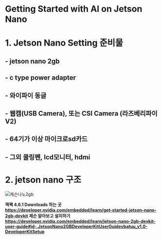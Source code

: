 # Getting Started with AI on Jetson Nano

# 1. Jetson Nano Setting 준비물
##   - jetson nano 2gb
##   - c type power adapter
##   - 와이파이 동글
##   - 웹캠(USB Camera), 또는 CSI Camera (라즈베리파이 V2)
##   - 64기가 이상 마이크로sd카드
##   - 그외 쿨링펜, lcd모니터, hdmi 
# 2. jetson nano 구조
![제슨나노2gb](https://user-images.githubusercontent.com/92077615/196316580-70196b49-9d94-448b-a90d-ea7c82841e6e.jpg)


<b> 잭팩 4.6.1 Downloads 하는 곳  https://developer.nvidia.com/embedded/learn/get-started-jetson-nano-2gb-devkit<b>
<b> 제슨 알아보고 설치하기
  https://developer.nvidia.com/embedded/learn/jetson-nano-2gb-devkit-user-guide#id-.JetsonNano2GBDeveloperKitUserGuidevbatuu_v1.0-DeveloperKitSetup
